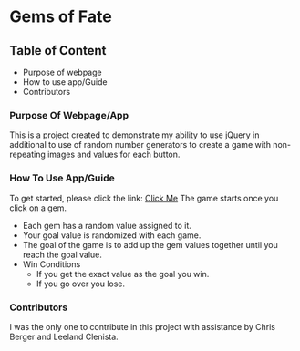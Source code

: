 # Gems of Fate

## Table of Content
- Purpose of webpage
- How to use app/Guide
- Contributors

### Purpose Of Webpage/App

This is a project created to demonstrate my ability to use jQuery in additional to use of random number generators to create a game with non-repeating images and values for each button.

### How To Use App/Guide

To get started, please click the link: [Click Me](https://xryswelter.github.io/gems-of-fate/)
The game starts once you click on a gem.
- Each gem has a random value assigned to it.  
- Your goal value is randomized with each game.
- The goal of the game is to add up the gem values together until you reach the goal value.  
- Win Conditions
  - If you get the exact value as the goal you win.
  - If you go over you lose.

### Contributors

I was the only one to contribute in this project with assistance by Chris Berger and Leeland Clenista.
